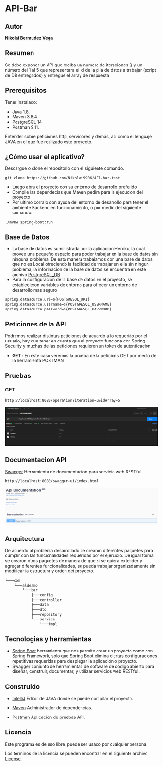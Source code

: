 # API-Bar
## Autor
**Nikolai Bermudez Vega**  
## Resumen
Se debe exponer un API que reciba un numero de iteraciones Q y un número del 1 al 5 que
representara el id de la pila de datos a trabajar (script de DB entregados) y entregue el array de
respuesta

## Prerequisitos
Tener instalado:
- Java 1.8.
- Maven 3.8.4
- PostgreSQL 14
- Postman 9.11.

Entender sobre peticiones http, servidores y demás, así como el lenguaje JAVA en el que fue realizado este proyecto.


## ¿Cómo usar el aplicativo?
Descargue o clone el repositorio con el siguiente comando.

    git clone https://github.com/Nikolai9906/API-bar-test

- Luego abra el proyecto con su entorno de desarrollo preferido
- Compile las dependecias que Maven pedira para la ejecucion del proyecto
- Por ultimo corralo con ayuda del entorno de desarrollo para tener el ambiente Backend en funcionamiento, o por medio del siguiente comando:
```
./mvnw spring-boot:run
```
## Base de Datos
- La base de datos es suministrada por la aplicacion Heroku, la cual provee una pequeño espacio para poder trabajar en la base de datos sin ninguna problema. De esta manera trabajamos con una base de datos que no es Local ofreciendo la facilidad de trabajar en ella sin ningun problema; la informacion de la base de datos se encuentra en este archivo
[PostgreSQL_DB](documentation/datos.txt) 
- Para la configuracion de la base de datos en el proyecto, se establecieron variables de entorno para ofrecer un entorno de desarrollo mas seguro
```
spring.datasource.url=${POSTGRESQL_URI}
spring.datasource.username=${POSTGRESQL_USERNAME}
spring.datasource.password=${POSTGRESQL_PASSWORD}
```

## Peticiones de la API
Podremos realizar distintas peticiones de acuerdo a lo requerido por el usuario, hay que tener en cuenta que el proyecto funciona con Spring Security y muchas de las peticiones requieren un token de autenticacion
- **GET**
:  En este caso veremos la prueba de la peticions GET por medio de la herramienta POSTMAN

## Pruebas
### GET
```
http://localhost:8080/operation?iteration=3&idArray=5
```
![](img/postman-get.png)

## Documentacion API
[Swagger](http://localhost:8080/swagger-ui/index.html) Herramienta de documentacion para servicio web RESTful

    http://localhost:8080/swagger-ui/index.html

![](img/api-documentation.png)

## Arquitectura
De acuerdo al problema desarrollado se crearon diferentes paquetes para cumplir con las funcionalidades requeridas por el ejercicio. De igual 
forma se crearon otros paquetes de manera de que si se quiera extender y agregar diferentes funcionalidades, se pueda trabajar organizadamente
sin modificar la estructura y orden del proyecto.
```
└───com
    └───aldeamo
        └───bar
            ├───config
            ├───controller
            ├───data
            ├───dto
            ├───repository
            └───service
                └───impl

```
## Tecnologias y herramientas

- [Spring Boot](https://spring.io/projects/spring-boot) herramienta que nos permite crear un proyecto como con Spring Framework, solo que Spring Boot elimina ciertas configuraciones repetitivas requeridas para desplegar la aplicación o proyecto.
- [Swagger](https://swagger.io/docs/) conjunto de herramientas de software de código abierto para diseñar, construir, documentar, y utilizar servicios web RESTful.

## Construido
- [IntelliJ](https://www.jetbrains.com/es-es/idea/) Editor de JAVA donde se puede compilar el proyecto.

- [Maven](https://maven.apache.org) Administrador de dependencias.

- [Postman](https://www.postman.com) Aplicacion de pruebas API.

## Licencia
Este programa es de uso libre, puede ser usado por cualquier persona.

Los terminos de la licencia se pueden encontrar en el siguiente archivo [License](LICENSE).
